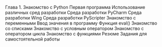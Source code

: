Глава 1. Знакомство с Python
Первая программа
Использование различных сред разработки
Среда разработки PyCharm
Среда разработки Wing
Среда разработки PyScripter 
Знакомство с переменными 
Ввод значения в программу
Функция eval()
Знакомство со списками
Знакомство с условным оператором 
Знакомство с оператором цикла 
Знакомство с функциями 
Резюме 
Задания для самостоятельной работы 